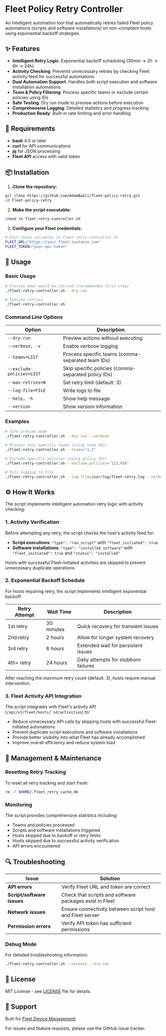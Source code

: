 # Fleet Policy Retry Controller

An intelligent automation tool that automatically retries failed Fleet policy automations (scripts and software installations) on non-compliant hosts using exponential backoff strategies.

## ✨ Features

- **Intelligent Retry Logic**: Exponential backoff scheduling (30min → 2h → 6h → 24h)
- **Activity Checking**: Prevents unnecessary retries by checking Fleet activity feed for successful automations
- **Dual Automation Support**: Handles both script execution and software installation automations  
- **Team & Policy Filtering**: Process specific teams or exclude certain policies using IDs
- **Safe Testing**: Dry run mode to preview actions before execution
- **Comprehensive Logging**: Detailed statistics and progress tracking
- **Production Ready**: Built-in rate limiting and error handling

## 🔧 Requirements

- **bash** 4.0 or later
- **curl** for API communications
- **jq** for JSON processing
- **Fleet API** access with valid token

## 📦 Installation

1. **Clone the repository:**
```bash
git clone https://github.com/AdamBaali/fleet-policy-retry.git
cd fleet-policy-retry
```

2. **Make the script executable:**
```bash
chmod +x fleet-retry-controller.sh
```

3. **Configure your Fleet credentials:**
```bash
# Edit these variables in fleet-retry-controller.sh
FLEET_URL="https://your-fleet-instance.com"
FLEET_TOKEN="your-api-token"
```

## 🚀 Usage

### Basic Usage

```bash
# Preview what would be retried (recommended first step)
./fleet-retry-controller.sh --dry-run

# Execute retries
./fleet-retry-controller.sh
```

### Command Line Options

| Option | Description |
|--------|-------------|
| `--dry-run` | Preview actions without executing |
| `--verbose, -v` | Enable verbose logging |
| `--teams=LIST` | Process specific teams (comma-separated team IDs) |
| `--exclude-policies=LIST` | Skip specific policies (comma-separated policy IDs) |
| `--max-retries=N` | Set retry limit (default: 3) |
| `--log-file=FILE` | Write logs to file |
| `--help, -h` | Show help message |
| `--version` | Show version information |

### Examples

```bash
# Safe preview mode
./fleet-retry-controller.sh --dry-run --verbose

# Process only specific teams (using team IDs)
./fleet-retry-controller.sh --teams="1,2"

# Exclude specific policies (using policy IDs)
./fleet-retry-controller.sh --exclude-policies="123,456"

# Full logging to file
./fleet-retry-controller.sh --log-file=/var/log/fleet-retry.log --verbose
```

## ⚙️ How It Works

The script implements intelligent automation retry logic with activity checking:

### 1. Activity Verification
Before attempting any retry, the script checks the host's activity feed for:
- **Script executions**: `"type": "ran_script"` with `"fleet_initiated": true`  
- **Software installations**: `"type": "installed_software"` with `"fleet_initiated": true` and `"status": "installed"`

Hosts with successful Fleet-initiated activities are skipped to prevent unnecessary duplicate operations.

### 2. Exponential Backoff Schedule
For hosts requiring retry, the script implements intelligent exponential backoff:

| Retry Attempt | Wait Time | Description |
|---------------|-----------|-------------|
| 1st retry | 30 minutes | Quick recovery for transient issues |
| 2nd retry | 2 hours | Allow for longer system recovery |
| 3rd retry | 6 hours | Extended wait for persistent issues |
| 4th+ retry | 24 hours | Daily attempts for stubborn failures |

After reaching the maximum retry count (default: 3), hosts require manual intervention.

### 3. Fleet Activity API Integration
The script integrates with Fleet's activity API (`/api/v1/fleet/hosts/:id/activities`) to:
- Reduce unnecessary API calls by skipping hosts with successful Fleet-initiated automations
- Prevent duplicate script executions and software installations
- Provide better visibility into what Fleet has already accomplished
- Improve overall efficiency and reduce system load

## 🔄 Management & Maintenance

### Resetting Retry Tracking

To reset all retry tracking and start fresh:
```bash
rm -f $HOME/.fleet_retry_cache.db
```

### Monitoring

The script provides comprehensive statistics including:
- Teams and policies processed
- Scripts and software installations triggered  
- Hosts skipped due to backoff or retry limits
- Hosts skipped due to successful activity verification
- API errors encountered

## 🔍 Troubleshooting

| Issue | Solution |
|-------|----------|
| **API errors** | Verify Fleet URL and token are correct |
| **Script/software issues** | Check that scripts and software packages exist in Fleet |
| **Network issues** | Ensure connectivity between script host and Fleet server |
| **Permission errors** | Verify API token has sufficient permissions |

### Debug Mode

For detailed troubleshooting information:
```bash
./fleet-retry-controller.sh --verbose --dry-run
```

## 📝 License

MIT License - see [LICENSE](LICENSE) file for details.

## 🤝 Support

Built for [Fleet Device Management](https://fleetdm.com/)

For issues and feature requests, please use the GitHub issue tracker.
